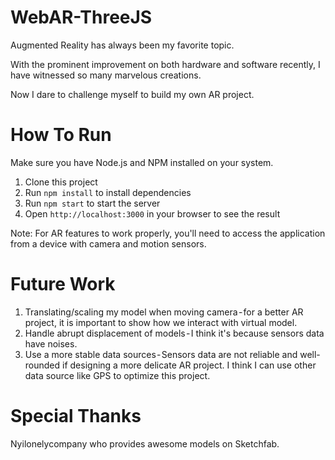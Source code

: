 # WebAR-ThreeJS

Augmented Reality has always been my favorite topic. 

With the prominent improvement on both hardware and software recently, I have witnessed so many marvelous creations. 

Now I dare to challenge myself to build my own AR project.

# How To Run

Make sure you have Node.js and NPM installed on your system.

1. Clone this project
2. Run `npm install` to install dependencies
3. Run `npm start` to start the server
4. Open `http://localhost:3000` in your browser to see the result

Note: For AR features to work properly, you'll need to access the application from a device with camera and motion sensors.

# Future Work

1. Translating/scaling my model when moving camera - for a better AR project, it is important to show how we interact with virtual model.
2. Handle abrupt displacement of models - I think it's because sensors data have noises.
3. Use a more stable data sources - Sensors data are not reliable and well-rounded if designing a more delicate AR project. I think I can use other data source like GPS to optimize this project.


# Special Thanks

Nyilonelycompany who provides awesome models on Sketchfab.
